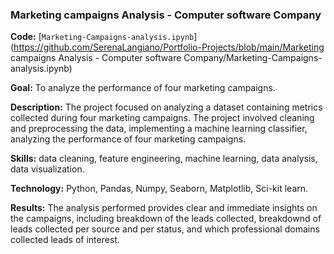 ### Marketing campaigns Analysis - Computer software Company
**Code:** [`Marketing-Campaigns-analysis.ipynb`](https://github.com/SerenaLangiano/Portfolio-Projects/blob/main/Marketing campaigns Analysis - Computer software Company/Marketing-Campaigns-analysis.ipynb)

**Goal:** To analyze the performance of four marketing campaigns.

**Description:** The project focused on analyzing a dataset containing metrics collected during four marketing campaigns. The project involved cleaning and preprocessing the data, implementing a machine learning classifier, analyzing the performance of four marketing campaigns.

**Skills:** data cleaning, feature engineering, machine learning, data analysis, data visualization.

**Technology:** Python, Pandas, Numpy, Seaborn, Matplotlib, Sci-kit learn.

**Results:** The analysis performed provides clear and immediate insights on the campaigns, including breakdown of the leads collected, breakdownd of leads collected per source and per status, and which professional domains collected leads of interest.
